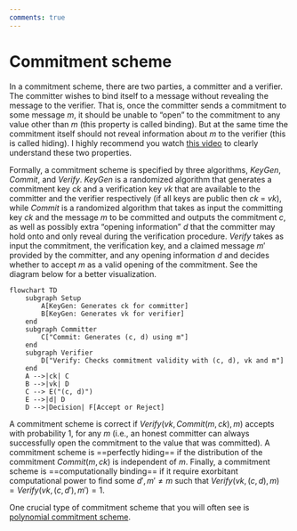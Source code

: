 ```yaml
---
comments: true
---
```


# Commitment scheme

In a commitment scheme, there are two parties, a committer and a verifier. The committer wishes to bind itself to a message without
revealing the message to the verifier. That is, once the committer sends a commitment to some message $m$, it should be unable to
“open” to the commitment to any value other than $m$ (this property is called binding). But at the same time the commitment itself
should not reveal information about $m$ to the verifier (this is called hiding). I highly recommend you watch
[this video](https://www.youtube.com/watch?v=4w_b8Msxy14) to clearly understand these two properties.

Formally, a commitment scheme is specified by three algorithms, $KeyGen$, $Commit$, and $Verify$. $KeyGen$ is a randomized algorithm
that generates a commitment key $ck$ and a verification key $vk$ that are available to the committer and the verifier respectively (if
all keys are public then $ck$ = $vk$), while $Commit$ is a randomized algorithm that takes as input the committing key $ck$ and the
message $m$ to be committed and outputs the commitment $c$, as well as possibly extra “opening information” $d$ that the committer may
hold onto and only reveal during the verification procedure. $Verify$ takes as input the commitment, the verification key, and a
claimed message $m'$ provided by the committer, and any opening information $d$ and decides whether to accept $m$ as a valid opening of
the commitment. See the diagram below for a better visualization.

```mermaid
flowchart TD
    subgraph Setup
        A[KeyGen: Generates ck for committer]
        B[KeyGen: Generates vk for verifier]
    end
    subgraph Committer
        C["Commit: Generates (c, d) using m"]
    end
    subgraph Verifier
        D["Verify: Checks commitment validity with (c, d), vk and m"]
    end
    A -->|ck| C
    B -->|vk| D
    C --> E("(c, d)")
    E -->|d| D
    D -->|Decision| F[Accept or Reject]
```

A commitment scheme is correct if $Verify(vk,Commit(m, ck),m)$ accepts with probability $1$, for any $m$ (i.e., an honest committer can
always successfully open the commitment to the value that was committed). A commitment scheme is ==perfectly hiding== if the
distribution
of the commitment $Commit(m, ck)$ is independent of $m$. Finally, a commitment scheme is ==computationally binding== if it require
exorbitant computational power to find some $d', m' \neq m$ such that $Verify(vk,(c,d),m) = Verify(vk,(c,d'),m') = 1$.

One crucial type of commitment scheme that you will often see
is [polynomial commitment scheme](polynomial-commitment/000_polynomial_commitment.md).
